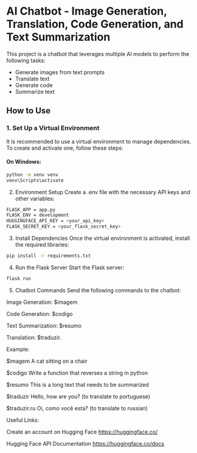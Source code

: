 # AI Chatbot - Image Generation, Translation, Code Generation, and Text Summarization

This project is a chatbot that leverages multiple AI models to perform the following tasks:

- Generate images from text prompts
- Translate text
- Generate code
- Summarize text

## How to Use

### 1. **Set Up a Virtual Environment**

It is recommended to use a virtual environment to manage dependencies. To create and activate one, follow these steps:

#### On Windows:
```bash
python -m venv venv
venv\Scripts\activate
```

2. Environment Setup
Create a .env file with the necessary API keys and other variables:

```bash
FLASK_APP = app.py
FLASK_ENV = development
HUGGINGFACE_API_KEY = <your_api_key>
FLASK_SECRET_KEY = <your_flask_secret_key>
```
3. Install Dependencies
Once the virtual environment is activated, install the required libraries:
```bash
pip install -r requirements.txt
```

4. Run the Flask Server
Start the Flask server:
```bash
flask run
```

5. Chatbot Commands
Send the following commands to the chatbot:

Image Generation: $imagem <prompt>

Code Generation: $codigo <description>

Text Summarization: $resumo <text>

Translation: $traduzir.<language> <text>

Example:

$imagem A cat sitting on a chair

$codigo Write a function that reverses a string in python

$resumo This is a long text that needs to be summarized

$traduzir Hello, how are you? (to translate to portuguese)

$traduzir.ru Oi, como você esta? (to translate to russian)

Useful Links:

Create an account on Hugging Face
https://huggingface.co/

Hugging Face API Documentation
https://huggingface.co/docs
